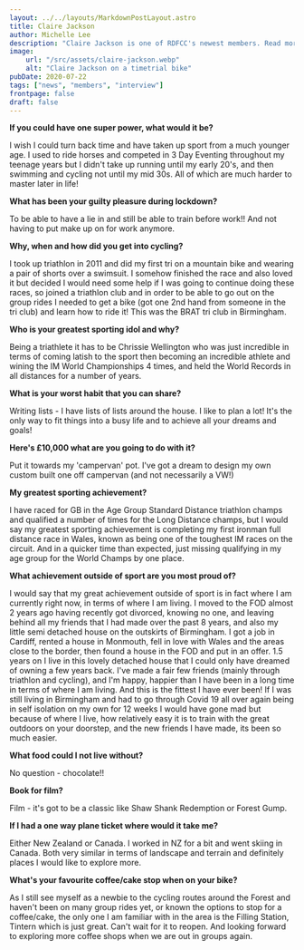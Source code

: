 ```yaml
---
layout: ../../layouts/MarkdownPostLayout.astro
title: Claire Jackson
author: Michelle Lee
description: "Claire Jackson is one of RDFCC's newest members. Read more about her journey to the Forest and feel inspired!"
image:
    url: "/src/assets/claire-jackson.webp"
    alt: "Claire Jackson on a timetrial bike"
pubDate: 2020-07-22
tags: ["news", "members", "interview"]
frontpage: false
draft: false
---
```



**If you could have one super power, what would it be?**

I wish I could turn back time and have taken up sport from a much younger age. I used to ride horses and competed in 3 Day Eventing throughout my teenage years but I didn't take up running until my early 20's, and then swimming and cycling not until my mid 30s. All of which are much harder to master later in life!

**What has been your guilty pleasure during lockdown?**

To be able to have a lie in and still be able to train before work!! And not having to put make up on for work anymore.

**Why, when and how did you get into cycling?**

I took up triathlon in 2011 and did my first tri on a mountain bike and wearing a pair of shorts over a swimsuit. I somehow finished the race and also loved it but decided I would need some help if I was going to continue doing these races, so joined a triathlon club and in order to be able to go out on the group rides I needed to get a bike (got one 2nd hand from someone in the tri club) and learn how to ride it! This was the BRAT tri club in Birmingham.

**Who is your greatest sporting idol and why?**

Being a triathlete it has to be Chrissie Wellington who was just incredible in terms of coming latish to the sport then becoming an incredible athlete and wining the IM World Championships 4 times, and held the World Records in all distances for a number of years.

**What is your worst habit that you can share?**

Writing lists - I have lists of lists around the house. I like to plan a lot! It's the only way to fit things into a busy life and to achieve all your dreams and goals!

**Here's £10,000 what are you going to do with it?**

Put it towards my 'campervan' pot. I've got a dream to design my own custom built one off campervan (and not necessarily a VW!)

**My greatest sporting achievement?**

I have raced for GB in the Age Group Standard Distance triathlon champs and qualified a number of times for the Long Distance champs, but I would say my greatest sporting achievement is completing my first ironman full distance race in Wales, known as being one of the toughest IM races on the circuit. And in a quicker time than expected, just missing qualifying in my age group for the World Champs by one place.

**What achievement outside of sport are you most proud of?**

I would say that my great achievement outside of sport is in fact where I am currently right now, in terms of where I am living. I moved to the FOD almost 2 years ago having recently got divorced, knowing no one, and leaving behind all my friends that I had made over the past 8 years, and also my little semi detached house on the outskirts of Birmingham. I got a job in Cardiff, rented a house in Monmouth, fell in love with Wales and the areas close to the border, then found a house in the FOD and put in an offer. 1.5 years on I live in this lovely detached house that I could only have dreamed of owning a few years back. I've made a fair few friends (mainly through triathlon and cycling), and I'm happy, happier than I have been in a long time in terms of where I am living. And this is the fittest I have ever been! If I was still living in Birmingham and had to go through Covid 19 all over again being in self isolation on my own for 12 weeks I would have gone mad but because of where I live, how relatively easy it is to train with the great outdoors on your doorstep, and the new friends I have made, its been so much easier.

**What food could I not live without?**

No question - chocolate!!

**Book for film?**

Film - it's got to be a classic like Shaw Shank Redemption or Forest Gump.

**If I had a one way plane ticket where would it take me?**

Either New Zealand or Canada. I worked in NZ for a bit and went skiing in Canada. Both very similar in terms of landscape and terrain and definitely places I would like to explore more.

**What's your favourite coffee/cake stop when on your bike?**

As I still see myself as a newbie to the cycling routes around the Forest and haven't been on many group rides yet, or known the options to stop for a coffee/cake, the only one I am familiar with in the area is the Filling Station, Tintern which is just great. Can't wait for it to reopen. And looking forward to exploring more coffee shops when we are out in groups again.